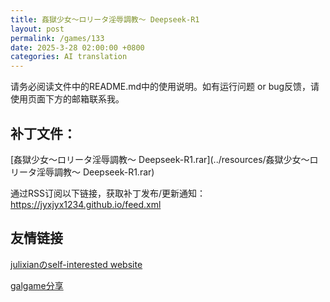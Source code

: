 ```yaml
---
title: 姦獄少女～ロリータ淫辱調教～ Deepseek-R1
layout: post
permalink: /games/133
date: 2025-3-28 02:00:00 +0800
categories: AI translation
---
```



请务必阅读文件中的README.md中的使用说明。如有运行问题 or bug反馈，请使用页面下方的邮箱联系我。



## 补丁文件：

[姦獄少女～ロリータ淫辱調教～ Deepseek-R1.rar](../resources/姦獄少女～ロリータ淫辱調教～ Deepseek-R1.rar)

 

通过RSS订阅以下链接，获取补丁发布/更新通知：https://jyxjyx1234.github.io/feed.xml

## 友情链接

[julixianのself-interested website](https://julixian-siw.worldsystem.top/) 

[galgame分享](https://t.me/galgpt)